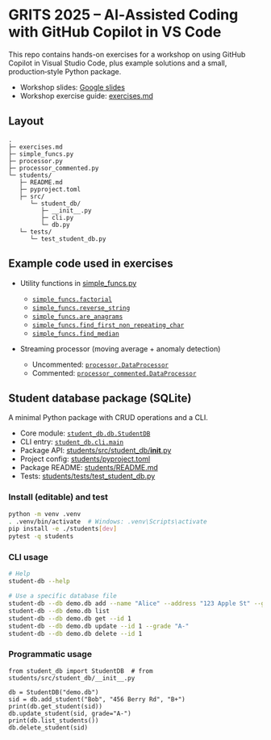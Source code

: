 # GRITS 2025 – AI‑Assisted Coding with GitHub Copilot in VS Code

This repo contains hands-on exercises for a workshop on using GitHub Copilot in Visual Studio Code, plus example solutions and a small, production‑style Python package.

- Workshop slides: [Google slides](https://docs.google.com/presentation/d/1LJYtUzoPv4Wh5FHqXZnUKRjeBgWOwhP8C2g2SQs-s_E/edit?usp=sharing)
- Workshop exercise guide: [exercises.md](exercises.md)

## Layout
```
.
├─ exercises.md
├─ simple_funcs.py
├─ processor.py
├─ processor_commented.py
└─ students/
   ├─ README.md
   ├─ pyproject.toml
   ├─ src/ 
      └─ student_db/
         ├─ __init__.py
         ├─ cli.py
         └─ db.py
   └─ tests/
      └─ test_student_db.py
```

## Example code used in exercises

- Utility functions in [simple_funcs.py](simple_funcs.py)
  - [`simple_funcs.factorial`](simple_funcs.py)
  - [`simple_funcs.reverse_string`](simple_funcs.py)
  - [`simple_funcs.are_anagrams`](simple_funcs.py)
  - [`simple_funcs.find_first_non_repeating_char`](simple_funcs.py)
  - [`simple_funcs.find_median`](simple_funcs.py)

- Streaming processor (moving average + anomaly detection)
  - Uncommented: [`processor.DataProcessor`](processor.py)
  - Commented: [`processor_commented.DataProcessor`](processor_commented.py)

## Student database package (SQLite)

A minimal Python package with CRUD operations and a CLI.

- Core module: [`student_db.db.StudentDB`](students/src/student_db/db.py)
- CLI entry: [`student_db.cli.main`](students/src/student_db/cli.py)
- Package API: [students/src/student_db/__init__.py](students/src/student_db/__init__.py)
- Project config: [students/pyproject.toml](students/pyproject.toml)
- Package README: [students/README.md](students/README.md)
- Tests: [students/tests/test_student_db.py](students/tests/test_student_db.py)

### Install (editable) and test

```bash
python -m venv .venv
. .venv/bin/activate  # Windows: .venv\Scripts\activate
pip install -e ./students[dev]
pytest -q students
```

### CLI usage

```bash
# Help
student-db --help

# Use a specific database file
student-db --db demo.db add --name "Alice" --address "123 Apple St" --grade A
student-db --db demo.db list
student-db --db demo.db get --id 1
student-db --db demo.db update --id 1 --grade "A-"
student-db --db demo.db delete --id 1
```

### Programmatic usage

```
from student_db import StudentDB  # from students/src/student_db/__init__.py

db = StudentDB("demo.db")
sid = db.add_student("Bob", "456 Berry Rd", "B+")
print(db.get_student(sid))
db.update_student(sid, grade="A-")
print(db.list_students())
db.delete_student(sid)
```


